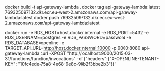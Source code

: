 
docker build -t api-gateway-lambda .
docker tag api-gateway-lambda:latest 769325097132.dkr.ecr.eu-west-2.amazonaws.com/api-gateway-lambda:latest
docker push 769325097132.dkr.ecr.eu-west-2.amazonaws.com/api-gateway-lambda:latest

docker run -e RDS_HOST=host.docker.internal -e RDS_PORT=5432 -e RDS_USERNAME=postgres -e RDS_PASSWORD=password -e RDS_DATABASE=openline -e TARGET_API_URL=http://host.docker.internal:10000 -p 9000:8080 api-gateway-lambda
curl -XPOST "http://localhost:9000/2015-03-31/functions/function/invocations" -d '{"headers":{"X-OPENLINE-TENANT-KEY": "10fc4ede-75a8-4e68-9e8c-98b2f3bbe2b3"}}'